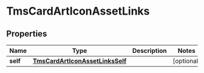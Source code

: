 
# TmsCardArtIconAssetLinks

## Properties
Name | Type | Description | Notes
------------ | ------------- | ------------- | -------------
**self** | [**TmsCardArtIconAssetLinksSelf**](TmsCardArtIconAssetLinksSelf.md) |  |  [optional]




